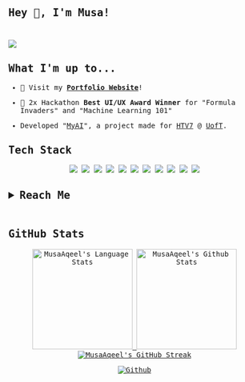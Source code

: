 <!-- My profile README.md -->
<!-- Muhammad Musa Aqeel -->
<!-- musa.aqeel@icloud.com -->
<!-- musaaqeel.com -->

<!-- Intro -->
<samp>

## Hey 👋, I'm Musa!<br><br>
<!--   computing  @ Queens University <b><a href="https://university.ca"> __ university</a></b><br> -->
<!--   previously <b><a href=".">.</a></b>, <b><a href=".">.</a></b>, <b><a href=".">.</a></b>, <b><a href=".">.</a></b>, <b><a href=".">.</a></b> -->



  
<!-- View Count -->
![](https://komarev.com/ghpvc/?username=MusaAqeel&label=Profile+Views&color=lightgrey&style=flat)

<!--    Main Stuff    -->
  
## What I'm up to...

<!-- Website -->
- 🔨 Visit my [**Portfolio Website**](https://musaaqeel.tech/)!</samp>
<!-- Awards -->
- 🥇  2x Hackathon **Best UI/UX Award Winner** for "Formula Invaders" and "Machine Learning 101"</samp>

<!--  Featured Project  -->
- Developed "[MyAI](https://github.com/MusaAqeel/HTV7)", a project made for [HTV7](https://hackthevalley.io) @ [UofT](https://www.utoronto.ca/).
  




<!-- Linkedin -->
<!-- ### 📲 Connect With Me!
- [**Linkedin**](https://www.linkedin.com/in/musa-aqeel) -->


## Tech Stack
<p align="center">
<!--    Languages   -->
  <!--Python-->
  <img src="https://img.shields.io/badge/python-3670A0?style=square&logo=python&logoColor=white">
  <!--Java-->
  <img src="https://img.shields.io/badge/java-%23ED8B00.svg?style=square&logo=java&logoColor=white">
  <!--Dart-->
  <img src="https://img.shields.io/badge/dart-%230175C2.svg?style=square&logo=dart&logoColor=white">
  <!--Lua-->
  <img src="https://img.shields.io/badge/lua-%232C2D72.svg?style=square&logo=lua&logoColor=white">
  <!--C++-->
  <img src="https://img.shields.io/badge/css3-%231572B6.svg?style=square&logo=css3&logoColor=white">
<!-- Frameworks, Platforms and Libraries -->
<!--React-->
  <img src="https://img.shields.io/badge/react-%2320232a.svg?style=square&logo=react&logoColor=%2361DAFB">
<!--NextJS-->
  <img src ="https://img.shields.io/badge/Next-black?style=square&logo=next.js&logoColor=white" >
<!--Bootstrap-->
    <img src="https://img.shields.io/badge/bootstrap-%23563D7C.svg?style=square&logo=bootstrap&logoColor=white">
<!--Flask-->
    <img src="https://img.shields.io/badge/flask-%23000.svg?style=square&logo=flask&logoColor=white">
<!--HTML5-->
  <img src="https://img.shields.io/badge/html5-%23E34F26.svg?style=square&logo=html5&logoColor=white">
<!--Vercel-->
  <img src="https://img.shields.io/badge/vercel-%23000000.svg?style=square&logo=vercel&logoColor=white">

  
<!-- Reach Me -->
  
<h2>
<details>
  <summary><b>Reach Me</b></summary>
  <br>

  <ul>
    <li><a href="https://musaaqeel.tech/">Website</a> </li>
    <li><a href="https://www.linkedin.com/in/musa-aqeel/">Linkedin</a> </li>
  </ul>

</details>
  <br>
<h2>

<!-- Stats -->
## GitHub Stats

<div align="center"> 
  <a href="https://github.com/MusaAqeel">
    <img height=200 src="https://grm-musaaqeel.vercel.app/api/top-langs/?username=MusaAqeel&layout=compact&langs_count=10&hide_border=true&include_orgs=true&theme=dark&bg_color=000000#gh-dark-mode-only" alt="MusaAqeel's Language Stats" />
  </a>
  <a href="https://github.com/MusaAqeel">
    <img height=200 src="https://grm-musaaqeel.vercel.app/api?username=MusaAqeel&show_icons=true&count_private=true&line_height=28&hide_border=true&card_width=450&include_all_commits=true&include_orgs=true&exclude_repo=github-readme-stats&theme=dark&bg_color=000000#gh-dark-mode-only" alt="MusaAqeel's Github Stats" />
  </a>
  <a href="https://github.com/MusaAqeel">
    <img width= height= src="https://github-readme-streak-stats.herokuapp.com?user=MusaAqeel&theme=highcontrast&hide_border=true&border=DDDDDD&fire=F1F1F1&ring=9E9E9E&currStreakLabel=9E9E9E" alt="MusaAqeel's GitHub Streak" />
  </a>
  
  [![Github](https://img.shields.io/github/followers/MusaAqeel?label=Follow&style=social)](https://github.com/MusaAqeel)
</div>

</samp>

<!-- Moving Text - --> 
<!---
<p align="center">
  <img src="https://readme-typing-svg.demolab.com?font=Arial&pause=1000&color=F7F7F7&width=435&lines=Student+and+Developer;Hackathon+Enthusiast+;4+years+of+coding+experience+;Software+Programming+Instructor+;Always+Learning;Musa+Aqeel" />
</p>
-->

  
<!-- Muhammad Musa Aqeel -->
  
<!--19?-->
